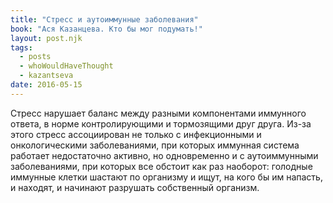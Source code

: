 ```yaml
---
title: "Стресс и аутоиммунные заболевания"
book: "Ася Казанцева. Кто бы мог подумать!"
layout: post.njk
tags:
  - posts
  - whoWouldHaveThought
  - kazantseva
date: 2016-05-15
---
```


Стресс нарушает баланс между разными компонентами иммунного ответа, в норме контролирующими и тормозящими друг друга. Из-за этого стресс ассоциирован не только с инфекционными и онкологическими заболеваниями, при которых иммунная система работает недостаточно активно, но одновременно и с аутоиммунными заболеваниями, при которых все обстоит как раз наоборот: голодные иммунные клетки шастают по организму и ищут, на кого бы им напасть, и находят, и начинают разрушать собственный организм.

